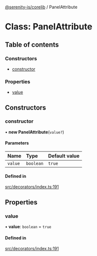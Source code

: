 [@serenity-is/corelib](../README.md) / PanelAttribute

# Class: PanelAttribute

## Table of contents

### Constructors

- [constructor](PanelAttribute.md#constructor)

### Properties

- [value](PanelAttribute.md#value)

## Constructors

### constructor

• **new PanelAttribute**(`value?`)

#### Parameters

| Name | Type | Default value |
| :------ | :------ | :------ |
| `value` | `boolean` | `true` |

#### Defined in

[src/decorators/index.ts:191](https://github.com/serenity-is/serenity/blob/master/packages/corelib/src/decorators/index.ts#L191)

## Properties

### value

• **value**: `boolean` = `true`

#### Defined in

[src/decorators/index.ts:191](https://github.com/serenity-is/serenity/blob/master/packages/corelib/src/decorators/index.ts#L191)

